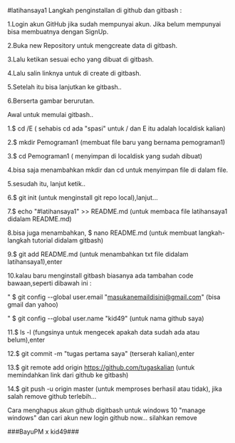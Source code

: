 #latihansaya1
Langkah penginstallan di github dan gitbash :

1.Login akun GitHub jika sudah mempunyai akun.
  Jika belum mempunyai bisa membuatnya dengan SignUp.

2.Buka new Repository untuk mengcreate data di gitbash.

3.Lalu ketikan sesuai echo yang dibuat di gitbash.

4.Lalu salin linknya untuk di create di gitbash.

5.Setelah itu bisa lanjutkan ke gitbash..

6.Berserta gambar berurutan.


Awal untuk memulai gitbash..

1.$ cd /E ( sehabis cd ada "spasi" untuk / dan E itu adalah localdisk kalian)

2.$ mkdir Pemograman1 (membuat file baru yang bernama pemograman1)

3.$ cd Pemograman1 ( menyimpan di localdisk yang sudah dibuat)

4.bisa saja menambahkan mkdir dan cd untuk menyimpan file di dalam file.

5.sesudah itu, lanjut ketik..

6.$ git init (untuk menginstall git repo local),lanjut...

7.$ echo "#latihansaya1" >> README.md (untuk membaca file latihansaya1 didalam README.md)

8.bisa juga menambahkan, $ nano README.md (untuk membuat langkah-langkah tutorial didalam gitbash)

9.$ git add README.md (untuk menambahkan txt file didalam latihansaya1),enter

10.kalau baru menginstall gitbash biasanya ada tambahan code bawaan,seperti dibawah ini :

" $ git config --global user.email "masukanemaildisini@gmail.com" (bisa gmail dan yahoo)

" $ git config --global user.name  "kid49" (untuk nama github saya)

11.$ ls -l (fungsinya untuk mengecek apakah data sudah ada atau belum),enter

12.$ git commit -m "tugas pertama saya" (terserah kalian),enter

13.$ git remote add origin https://github.com/tugaskalian (untuk memindahkan link dari github ke gitbash)

14.$ git push -u origin master (untuk memproses berhasil atau tidak), jika salah remove github terlebih...

Cara menghapus akun github digitbash untuk windows 10 "manage windows" dan cari akun new login github now...
silahkan remove



###BayuPM x kid49###
